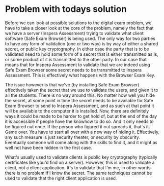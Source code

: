 # Problem with todays solution
Before we can look at possible solutions to the digital exam problem, we have to
take a closer look at the core of the problem, namely the fact that we have a
server (Inspera Assessment) trying to validate what client software (Safe Exam
Browser) is being used. The only way for two parties to have any form of
validation (one or two way) is by way of either a shared secret, or public key
cryptography. In either case the party that is to be validated need to hold some
form of a secret that is either transmitted as is, or some product of it is
transmitted to the other party. In our case that means that for Inspera
Assessment to validate that we are indeed using Safe Exam Browser some secret
needs to be transmitted to Inspera Assessment. This is effectively what happens
with the Browser Exam Key.

The issue however is that we've (by installing Safe Exam Browser) effectively
taken the secret that we use to validate the users, and given it to all the
students. There is no way around this. No matter how well you hide the secret,
at some point in time the secret needs to be available for Safe Exam Browser to
send to Inspera Assessment, and as such at that point it will be available to
the computer it is installed. Now, there are definitely ways it could be made to
be harder to get hold of, but at the end of the day it is accessible if people
have the knowhow to do so. And it only needs to be figured out once. If the
person who figured it out spreads it, that's it. Game over. You have to start
all over with a new way of hiding it. Effectively, any such measure is just
security theater, or security by obscurity. Eventually someone will come along
with the skills to find it, and it might as well not have been hidden in the
first case.

What's usually used to validate clients is public key cryptography (typically
certificates like you'd find on a server). However, this is used to validate
a client, not a client application. It's to validate that I'm me, in other words
there is no problem if I know the secret. The same techniques cannot be used to
validate that the right client application is used.
